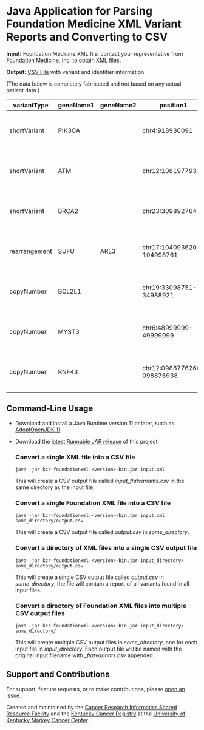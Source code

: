 # **Java Application for Parsing Foundation Medicine XML Variant Reports and Converting to CSV** #

**Input:** Foundation Medicine XML file, contact your representative from [Foundation Medicine, Inc.](https://www.foundationmedicine.com/) to obtain XML files.

**Output:** [CSV File](src/main/resources/KCR999999_flatvariants.csv) with variant and identifier information:

(The data below is completely fabricated and not based on any actual patient data.)

| variantType   | geneName1 | geneName2 | position1                  | position2                 | cdsEffect     | proteinEffect | transcript | strand | functionalEffect | copyNumber | numberOfExons | ratio | copyNumberAlterationType | description   | alleleFraction | msi | tmb          | pmiSubmittedDiagnosis  | pmiSpecSite | pmiCollDate | fmId      | cliaNumber | signature                                                                              | baitSet |
|---------------|-----------|-----------|----------------------------|---------------------------|---------------|---------------|------------|--------|------------------|------------|---------------|-------|--------------------------|---------------|----------------|-----|--------------|------------------------|-------------|-------------|-----------|------------|----------------------------------------------------------------------------------------|---------|
| shortVariant  | PIK3CA    |           | chr4:918936091             |                           | 1099G>A       | E545K         | NM_008818  |+       |missense         |            |               |       |                          |               | 0.5995         | MSS | intermediate | Breast carcinoma (NOS) | Breast      | 10/18/19    | KCR999999 | 00D9099111 | Ada Love, M.D..(2019-02-19 10:30:00) | K9      |
| shortVariant  | ATM       |           | chr12:108197793            |                           | 6123_6124insA | T2333fs*40    | NM_000091  |-       |frameshift       |            |               |       |                          |               | 0.8388         | MSS | intermediate | Breast carcinoma (NOS) | Breast      | 10/18/19    | KCR999999 | 00D9099111 | Ada Love, M.D..(2019-02-19 10:30:00) | K9      |
| shortVariant  | BRCA2     |           | chr23:309892764            |                           | 8812A>G       | N1758D        | NM_000034  |-       |missense         |            |               |       |                          |               | 0.7067         | MSS | intermediate | Breast carcinoma (NOS) | Breast      | 10/18/19    | KCR999999 | 00D9099111 | Ada Love, M.D..(2019-02-19 10:30:00) | K9      |
| rearrangement | SUFU      | ARL3      | chr17:104093620-104998761  | chr17:100975238-100988763 |               |               |            |        |                 |            |               |       |                          | rearrangement |                | MSS | intermediate | Breast carcinoma (NOS) | Breast      | 10/18/19    | KCR999999 | 00D9099111 | Ada Love, M.D..(2019-02-19 10:30:00) | K9      |
| copyNumber    | BCL2L1    |           | chr19:33098751-34988921    |                           |               |               |            |        |                 | 5          | 4 of 4        | 1.53  | amplification            |               |                | MSS | intermediate | Breast carcinoma (NOS) | Breast      | 10/18/19    | KCR999999 | 00D9099111 | Ada Love, M.D..(2019-02-19 10:30:00) | K9      |
| copyNumber    | MYST3     |           | chr6:48999999-49999999     |                           |               |               |            |        |                 | 6          | 16 of 16      | 1.45  | amplification            |               |                | MSS | intermediate | Breast carcinoma (NOS) | Breast      | 10/18/19    | KCR999999 | 00D9099111 | Ada Love, M.D..(2019-02-19 10:30:00) | K9      |
| copyNumber    | RNF43     |           | chr12:0988776260-098876938 |                           |               |               |            |        |                 | 10         | 9 of 9        | 3.12  | amplification            |               |                | MSS | intermediate | Breast carcinoma (NOS) | Breast      | 10/18/19    | KCR999999 | 00D9099111 | Ada Love, M.D..(2019-02-19 10:30:00) | K9      |  

## Command-Line Usage  ##

- Download and install a Java Runtime version 11 or later, such as 
[AdoptOpenJDK 11](https://adoptopenjdk.net/?variant=openjdk11&jvmVariant=hotspot)
- Download the [latest Runnable JAR release](../../releases) of this project
  ### Convert a single XML file into a CSV file ###
  ```
  java -jar kcr-foundationxml-<version>-bin.jar input.xml
  ```
  This will create a CSV output file called *input_flatvariants.csv* in the same directory 
  as the input file.

  ### Convert a single Foundation XML file into a CSV file ###
  ```
  java -jar kcr-foundationxml-<version>-bin.jar input.xml some_directory/output.csv
  ```
  This will create a CSV output file called *output.csv* in *some_directory*.

  ### Convert a directory of XML files into a single CSV output file ###
  ```
  java -jar kcr-foundationxml-<version>-bin.jar input_directory/ some_directory/output.csv
  ```
  This will create a single CSV output file called *output.csv* in *some_directory*, 
  the file will contain a report of all variants found in all input files.

  ### Convert a directory of Foundation XML files into multiple CSV output files ###
  ```
  java -jar kcr-foundationxml-<version>-bin.jar input_directory/ some_directory/
  ```
  This will create multiple CSV output files in *some_directory*, one for each input file 
  in *input_directory*. Each output file will be named with the original input filename with 
  *_flatvariants.csv* appended.

## Support and Contributions ##
For support, feature requests, or to make contributions, please [open an issue](../../issues/new).

Created and maintained by the [Cancer Research Informatics Shared
Resource Facility](https://ukhealthcare.uky.edu/markey-cancer-center/research/cri) and the [Kentucky Cancer Registry](https://www.kcr.uky.edu)
at the [University of Kentucky Markey Cancer Center](https://ukhealthcare.uky.edu/markey-cancer-center).

